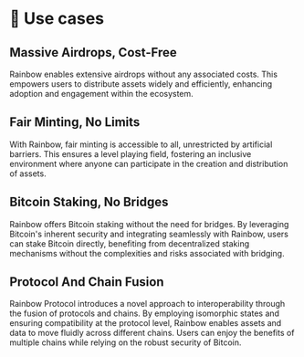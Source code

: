 # 🤜 Use cases

## Massive Airdrops, Cost-Free

Rainbow enables extensive airdrops without any associated costs. This empowers users to distribute assets widely and efficiently, enhancing adoption and engagement within the ecosystem.

## Fair Minting, No Limits

With Rainbow, fair minting is accessible to all, unrestricted by artificial barriers. This ensures a level playing field, fostering an inclusive environment where anyone can participate in the creation and distribution of assets.

## Bitcoin Staking, No Bridges

Rainbow offers Bitcoin staking without the need for bridges. By leveraging Bitcoin's inherent security and integrating seamlessly with Rainbow, users can stake Bitcoin directly, benefiting from decentralized staking mechanisms without the complexities and risks associated with bridging.

## Protocol And Chain Fusion

Rainbow Protocol introduces a novel approach to interoperability through the fusion of protocols and chains. By employing isomorphic states and ensuring compatibility at the protocol level, Rainbow enables assets and data to move fluidly across different chains. Users can enjoy the benefits of multiple chains while relying on the robust security of Bitcoin.&#x20;
